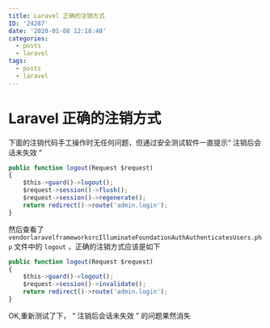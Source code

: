 ```yaml
---
title: Laravel 正确的注销方式
ID: '24287'
date: '2020-01-08 12:18:40'
categories:
  - posts
  - laravel
tags:
  - posts
  - laravel
---
```


# Laravel 正确的注销方式

下面的注销代码手工操作时无任何问题，但通过安全测试软件一直提示“ 注销后会话未失效 ”

``` js 
public function logout(Request $request)
{
    $this->guard()->logout();
    $request->session()->flush();
    $request->session()->regenerate();
    return redirect()->route('admin.login');
}
```

然后查看了 `vendorlaravelframeworksrcIlluminateFoundationAuthAuthenticatesUsers.php` 文件中的 `logout` ，正确的注销方式应该是如下

``` js 
public function logout(Request $request)
{
    $this->guard()->logout();
    $request->session()->invalidate();
    return redirect()->route('admin.login');
}
```

OK,重新测试了下， “ 注销后会话未失效 ” 的问题果然消失
 
